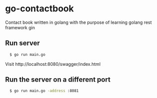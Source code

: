 # go-contactbook
Contact book written in golang with the purpose of learning golang rest framework gin

## Run server

```bash
  $ go run main.go
```

Visit http://localhost:8080/swagger/index.html 

## Run the server on a different port

```bash
  $ go run main.go -address :8081
```
